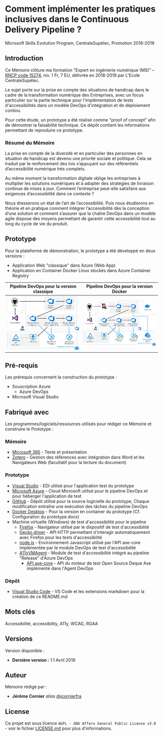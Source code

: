 # Comment implémenter les pratiques inclusives dans le Continuous Delivery Pipeline ?

Microsoft Skills Evolution Program, CentraleSupélec, Promotion 2018-2019

## Introduction

Ce Mémoire clôture ma formation "Expert en ingénierie numérique (MS)" – [RNCP code 15274](https://www.francecompetences.fr/recherche/rncp/15274/), niv. 1 Fr, 7 EU, délivrée en 2018-2019 par L'Ecole CentraleSupélec.

Le sujet porte sur la prise en compte des situations de handicap dans le cadre de la transformation numérique des Entreprises, avec un focus particulier sur la partie technique pour l'implémentation de tests d'accessibilités dans un modèle DevOps d'intégration et de déploiement continu.

Pour cette étude, un prototype a été réalisé comme "proof of concept" afin de démontrer la faisabilité technique. Ce dépôt contient les informations permettant de reproduire ce prototype.

### Résumé du Mémoire

La prise en compte de la diversité et en particulier des personnes en situation de handicap est devenu une priorité sociale et politique. Cela se traduit par le renforcement des lois s’appuyant sur des référentiels d’accessibilité numérique très complets.

Au même moment la transformation digitale oblige les entreprises à multiplier les solutions numériques et à adopter des stratégies de livraison continue de mises à jour. Comment l’entreprise peut-elle satisfaire aux exigences d’accessibilité dans ce contexte ?

Nous dresserons un état de l’art de l’accessibilité. Puis nous étudierons en théorie et en pratique comment intégrer l’accessibilité dès la conception d’une solution et comment s’assurer que la chaîne DevOps dans un modèle agile dispose des moyens permettant de garantir cette accessibilité tout au long du cycle de vie du produit.

## Prototype

Pour la plateforme de démonstration, le prototype a été développé en deux versions :
* Application Web "classique" dans Azure (Web App)
* Application en Container Docker Linux stockés dans Azure Container Registry

Pipeline DevOps pour la version classique | Pipeline DevOps pour la version Docker
-|-
![Web App Classique](https://github.com/jcornierfra/A11yMasterThesis/blob/master/Screenshots/WebAppClassic.png "Web App Classique") | ![Web App Docker](https://github.com/jcornierfra/A11yMasterThesis/blob/master/Screenshots/WebAppDocker.png "Web App Docker")

## Pré-requis

Les prérequis concernent la construction du prototype :

* Souscription Azure
  * Azure DevOps
* Microsoft Visual Studio

## Fabriqué avec

Les programmes/logiciels/ressources utilisés pour rédiger ce Mémoire et construire le Prototype :

### Mémoire
* [Microsoft 365](https://www.microsoft.com/fr-fr/microsoft-365) - Texte et présentation
* [Zotero](https://www.zotero.org/) - Gestion des références avec intégration dans Word et les Navigateurs Web (facultatif pour la lecture du document)

### Prototype
* [Visual Studio](https://visualstudio.microsoft.com/fr/) - EDI utilisé pour l'application test du prototype
* [Microsoft Azure](https://azure.microsoft.com/fr-fr/) - Cloud Microsoft utilisé pour le pipeline DevOps et pour héberger l'application de test
* [GitHub](https://github.com/) - Dépôt utilisé pour la source logicielle du prototype, Chaque modification entraîne une exécution des tâches du pipeline DevOps
* [Docker Desktop](https://www.docker.com/products/docker-desktop) - Pour la version en container du prototype (Cf. Configuration du prototype.docx)
* Machine virtuelle (Windows) de test d'accessibilité pour le pipeline
  * [Firefox](https://www.mozilla.org/fr/firefox/new/) - Navigateur utilisé par le dispositif de test d'accessibilité
  * [Gecko driver](https://github.com/mozilla/geckodriver/) - API HTTP permettant d'interagir automatiquement avec Firefox pour les tests d'accessibilité
  * [node.js](https://nodejs.org/en/) - Environnement Javascript utilisé par l'API axe-core implémentée par le module DevOps de test d'accessibilité
  * [A11yVMAgent](https://marketplace.visualstudio.com/items?itemName=DrewLewis.Accessibility) - Module de test d'accessibilité intégré au pipeline "Release" d'Azure DevOps
    * [API axe-core](https://github.com/dequelabs/axe-core) - API du moteur de test Open Source Deque Axe implémenté dans l'Agent DevOps

### Dépôt
* [Visual Studio Code](https://code.visualstudio.com/docs/languages/markdown) - VS Code et les extensions markdown pour la création de ce README.md

## Mots clés
Accessibilité, accessibility, A11y, WCAG, RGAA

## Versions

Version disponible :

- **Dernière version :** 1.1 Avril 2019

## Auteur

Mémoire rédigé par :

* **Jérôme Cornier** _alias_ [@jcornierfra](https://github.com/jcornierfra/)

## License

Ce projet est sous licence ``AGPL - GNU Affero General Public License v3.0`` - voir le fichier [LICENSE.md](LICENSE.md) pour plus d'informations.

